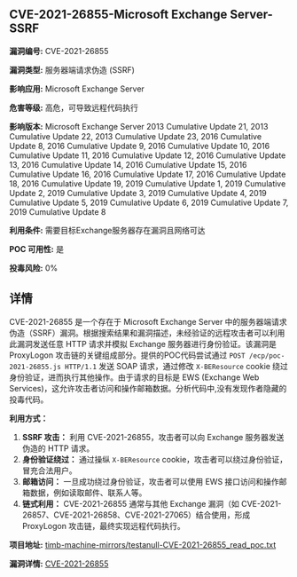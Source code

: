 ## CVE-2021-26855-Microsoft Exchange Server-SSRF

**漏洞编号:** CVE-2021-26855

**漏洞类型:** 服务器端请求伪造 (SSRF)

**影响应用:** Microsoft Exchange Server

**危害等级:** 高危，可导致远程代码执行

**影响版本:** Microsoft Exchange Server 2013 Cumulative Update 21, 2013 Cumulative Update 22, 2013 Cumulative Update 23, 2016 Cumulative Update 8, 2016 Cumulative Update 9, 2016 Cumulative Update 10, 2016 Cumulative Update 11, 2016 Cumulative Update 12, 2016 Cumulative Update 13, 2016 Cumulative Update 14, 2016 Cumulative Update 15, 2016 Cumulative Update 16, 2016 Cumulative Update 17, 2016 Cumulative Update 18, 2016 Cumulative Update 19, 2019 Cumulative Update 1, 2019 Cumulative Update 2, 2019 Cumulative Update 3, 2019 Cumulative Update 4, 2019 Cumulative Update 5, 2019 Cumulative Update 6, 2019 Cumulative Update 7, 2019 Cumulative Update 8

**利用条件:** 需要目标Exchange服务器存在漏洞且网络可达

**POC 可用性:** 是

**投毒风险:** 0%

## 详情

CVE-2021-26855 是一个存在于 Microsoft Exchange Server 中的服务器端请求伪造（SSRF）漏洞。根据搜索结果和漏洞描述，未经验证的远程攻击者可以利用此漏洞发送任意 HTTP 请求并模拟 Exchange 服务器进行身份验证。该漏洞是 ProxyLogon 攻击链的关键组成部分。提供的POC代码尝试通过 `POST /ecp/poc-2021-26855.js HTTP/1.1` 发送 SOAP 请求，通过修改 `X-BEResource` cookie 绕过身份验证，进而执行其他操作。由于请求的目标是 EWS (Exchange Web Services)，这允许攻击者访问和操作邮箱数据。分析代码中,没有发现作者隐藏的投毒代码。

**利用方式：**

1.  **SSRF 攻击：** 利用 CVE-2021-26855，攻击者可以向 Exchange 服务器发送伪造的 HTTP 请求。
2.  **身份验证绕过：** 通过操纵 `X-BEResource` cookie，攻击者可以绕过身份验证，冒充合法用户。
3.  **邮箱访问：** 一旦成功绕过身份验证，攻击者可以使用 EWS 接口访问和操作邮箱数据，例如读取邮件、联系人等。
4.  **链式利用：** CVE-2021-26855 通常与其他 Exchange 漏洞（如 CVE-2021-26857、CVE-2021-26858、CVE-2021-27065）结合使用，形成 ProxyLogon 攻击链，最终实现远程代码执行。

**项目地址:** [timb-machine-mirrors/testanull-CVE-2021-26855_read_poc.txt](https://github.com/timb-machine-mirrors/testanull-CVE-2021-26855_read_poc.txt)

**漏洞详情:** [CVE-2021-26855](https://nvd.nist.gov/vuln/detail/CVE-2021-26855)